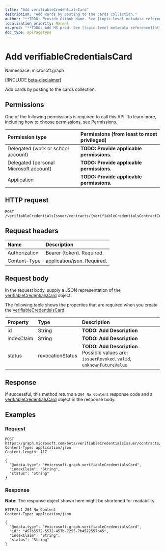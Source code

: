 ```yaml
---
title: "Add verifiableCredentialsCard"
description: "Add cards by posting to the cards collection."
author: "**TODO: Provide Github Name. See [topic-level metadata reference](https://msgo.azurewebsites.net/add/document/guidelines/metadata.html#topic-level-metadata)**"
localization_priority: Normal
ms.prod: "**TODO: Add MS prod. See [topic-level metadata reference](https://msgo.azurewebsites.net/add/document/guidelines/metadata.html#topic-level-metadata)**"
doc_type: apiPageType
---
```


# Add verifiableCredentialsCard
Namespace: microsoft.graph

[!INCLUDE [beta-disclaimer](../../includes/beta-disclaimer.md)]

Add cards by posting to the cards collection.

## Permissions
One of the following permissions is required to call this API. To learn more, including how to choose permissions, see [Permissions](/graph/permissions-reference).

|Permission type|Permissions (from least to most privileged)|
|:---|:---|
|Delegated (work or school account)|**TODO: Provide applicable permissions.**|
|Delegated (personal Microsoft account)|**TODO: Provide applicable permissions.**|
|Application|**TODO: Provide applicable permissions.**|

## HTTP request

<!-- {
  "blockType": "ignored"
}
-->
``` http
POST /verifiableCredentialsIssuer/contracts/{verifiableCredentialsContractId}/cards/$ref
```

## Request headers
|Name|Description|
|:---|:---|
|Authorization|Bearer {token}. Required.|
|Content-Type|application/json. Required.|

## Request body
In the request body, supply a JSON representation of the [verifiableCredentialsCard](../resources/verifiablecredentialscard.md) object.

The following table shows the properties that are required when you create the [verifiableCredentialsCard](../resources/verifiablecredentialscard.md).

|Property|Type|Description|
|:---|:---|:---|
|id|String|**TODO: Add Description**|
|indexClaim|String|**TODO: Add Description**|
|status|revocationStatus|**TODO: Add Description**. Possible values are: `issuerRevoked`, `valid`, `unknownFutureValue`.|



## Response

If successful, this method returns a `204 No Content` response code and a [verifiableCredentialsCard](../resources/verifiablecredentialscard.md) object in the response body.

## Examples

### Request
<!-- {
  "blockType": "request",
  "name": "create_verifiablecredentialscard_from_"
}
-->
``` http
POST https://graph.microsoft.com/beta/verifiableCredentialsIssuer/contracts/{verifiableCredentialsContractId}/cards/$ref
Content-Type: application/json
Content-length: 117

{
  "@odata.type": "#microsoft.graph.verifiableCredentialsCard",
  "indexClaim": "String",
  "status": "String"
}
```


### Response
**Note:** The response object shown here might be shortened for readability.
<!-- {
  "blockType": "response",
  "truncated": true,
  "@odata.type": "microsoft.graph.verifiableCredentialsCard"
}
-->
``` http
HTTP/1.1 204 No Content
Content-Type: application/json

{
  "@odata.type": "#microsoft.graph.verifiableCredentialsCard",
  "id": "457b5572-5572-457b-7255-7b4572557b45",
  "indexClaim": "String",
  "status": "String"
}
```

